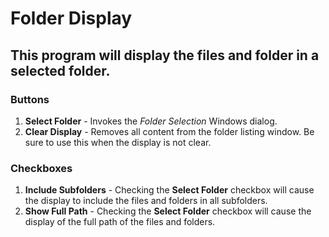 # Folder Display
## This program will display the files and folder in a selected folder.
### Buttons
1. **Select Folder** - Invokes the *Folder Selection* Windows dialog.
2. **Clear Display** - Removes all content from the folder listing window. Be sure to use this when the display is not clear.
### Checkboxes
1. **Include Subfolders** - Checking the **Select Folder** checkbox will cause the display to include the files and folders in all subfolders.
2. **Show Full Path** - Checking the **Select Folder** checkbox will cause the display of the full path of the files and folders.
   
